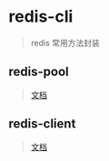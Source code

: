 # redis-cli

> redis 常用方法封装

## redis-pool

> [文档](packages/pool/README.md)

## redis-client

> [文档](packages/client/README.md)
